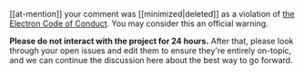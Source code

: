 [[at-mention]] your comment was [[minimized|deleted]] as a violation of [the Electron Code of Conduct](https://github.com/electron/electron/blob/master/CODE_OF_CONDUCT.md). You may consider this an official warning.

**Please do not interact with the project for 24 hours.** After that, please look through your open issues and edit them to ensure they're entirely on-topic, and we can continue the discussion here about the best way to go forward.
